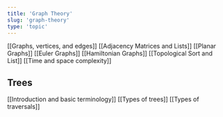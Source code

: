 ```yaml
---
title: 'Graph Theory'
slug: 'graph-theory'
type: 'topic'
---
```


[[Graphs, vertices, and edges]]
[[Adjacency Matrices and Lists]]
[[Planar Graphs]]
[[Euler Graphs]]
[[Hamiltonian Graphs]]
[[Topological Sort and List]]
[[Time and space complexity]]

## Trees
[[Introduction and basic terminology]]
[[Types of trees]]
[[Types of traversals]]